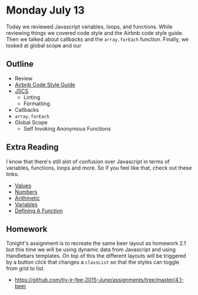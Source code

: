 # Monday July 13

Today we reviewed Javascript variables, loops, and functions.
While reviewing things we covered code style and the Airbnb code style guide.
Then we talked about callbacks and the `array.forEach` function.
Finally, we looked at global scope and our 


## Outline

* Review
* [Airbnb Code Style Guide](https://github.com/airbnb/javascript)
* [JSCS](jscs.html)
    - Linting
    - Formatting
* Callbacks
* `array.forEach`
* Global Scope
    - Self Invoking Anonymous Functions

## Extra Reading

I know that there's still alot of confusion over Javascript in terms of variables, functions, loops and more.
So if you feel like that, check out these links:

* [Values](http://eloquentjavascript.net/01_values.html#h_sVZPaxUSy/)
* [Numbers](http://eloquentjavascript.net/01_values.html#h_flOCH3CuFg)
* [Arithmetic](http://eloquentjavascript.net/01_values.html#h_RfBT3HMnYs)
* [Variables](http://eloquentjavascript.net/02_program_structure.html#h_rAGNsfewCX)
* [Defining A Function](http://eloquentjavascript.net/03_functions.html#h_tqLFw/oazr)

## Homework

Tonight's assignment is to recreate the same beer layout as homework 2.1 but this time we will be using dynamic data from Javascript and using Handlebars templates.
On top of this the different layouts will be triggered by a button click that changes a `classList` so that the styles can toggle from grid to list.

* https://github.com/tiy-lr-fee-2015-June/assignments/tree/master/4.1-beer
